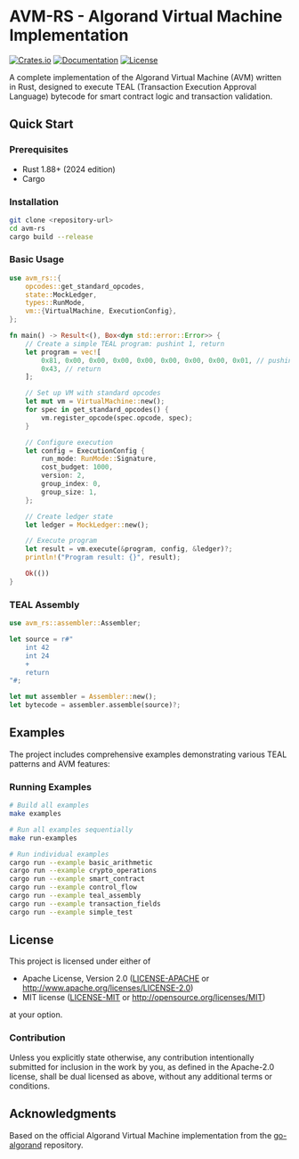 # AVM-RS - Algorand Virtual Machine Implementation

[![Crates.io](https://img.shields.io/crates/v/avm-rs.svg)](https://crates.io/crates/avm-rs)
[![Documentation](https://docs.rs/avm-rs/badge.svg)](https://docs.rs/avm-rs)
[![License](https://img.shields.io/badge/license-MIT%20OR%20Apache--2.0-blue.svg)](https://github.com/nuts-and-bolts-dev/avm-rs#license)

A complete implementation of the Algorand Virtual Machine (AVM) written in Rust, designed to execute TEAL (Transaction Execution Approval Language) bytecode for smart contract logic and transaction validation.
## Quick Start

### Prerequisites

- Rust 1.88+ (2024 edition)
- Cargo

### Installation

```bash
git clone <repository-url>
cd avm-rs
cargo build --release
```

### Basic Usage

```rust
use avm_rs::{
    opcodes::get_standard_opcodes,
    state::MockLedger,
    types::RunMode,
    vm::{VirtualMachine, ExecutionConfig},
};

fn main() -> Result<(), Box<dyn std::error::Error>> {
    // Create a simple TEAL program: pushint 1, return
    let program = vec![
        0x81, 0x00, 0x00, 0x00, 0x00, 0x00, 0x00, 0x00, 0x01, // pushint 1
        0x43, // return
    ];

    // Set up VM with standard opcodes
    let mut vm = VirtualMachine::new();
    for spec in get_standard_opcodes() {
        vm.register_opcode(spec.opcode, spec);
    }

    // Configure execution
    let config = ExecutionConfig {
        run_mode: RunMode::Signature,
        cost_budget: 1000,
        version: 2,
        group_index: 0,
        group_size: 1,
    };

    // Create ledger state
    let ledger = MockLedger::new();

    // Execute program
    let result = vm.execute(&program, config, &ledger)?;
    println!("Program result: {}", result);

    Ok(())
}
```

### TEAL Assembly

```rust
use avm_rs::assembler::Assembler;

let source = r#"
    int 42
    int 24
    +
    return
"#;

let mut assembler = Assembler::new();
let bytecode = assembler.assemble(source)?;
```

## Examples

The project includes comprehensive examples demonstrating various TEAL patterns and AVM features:

### Running Examples

```bash
# Build all examples
make examples

# Run all examples sequentially
make run-examples

# Run individual examples
cargo run --example basic_arithmetic
cargo run --example crypto_operations
cargo run --example smart_contract
cargo run --example control_flow
cargo run --example teal_assembly
cargo run --example transaction_fields
cargo run --example simple_test
```

## License

This project is licensed under either of

 * Apache License, Version 2.0
   ([LICENSE-APACHE](LICENSE-APACHE) or http://www.apache.org/licenses/LICENSE-2.0)
 * MIT license
   ([LICENSE-MIT](LICENSE-MIT) or http://opensource.org/licenses/MIT)

at your option.

### Contribution

Unless you explicitly state otherwise, any contribution intentionally submitted
for inclusion in the work by you, as defined in the Apache-2.0 license, shall be
dual licensed as above, without any additional terms or conditions.

## Acknowledgments

Based on the official Algorand Virtual Machine implementation from the [go-algorand](https://github.com/algorand/go-algorand) repository.
